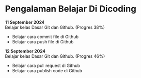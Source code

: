 # Pengalaman Belajar Di Dicoding

**11 September 2024**<br>
Belajar kelas Dasar Git dan Github. (Progres 38%)
* Belajar cara commit file di Github
* Belajar cara push file di Github

**12 September 2024**<br>
Belajar kelas Dasar Git dan Github. (Progres 46%)
* Belajar cara pull request di Github
* Belajar cara publish code di Github
